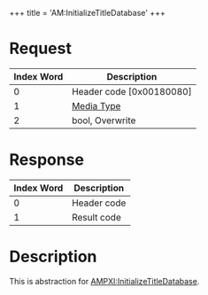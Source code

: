 +++
title = 'AM:InitializeTitleDatabase'
+++

# Request

| Index Word | Description                                            |
|------------|--------------------------------------------------------|
| 0          | Header code \[0x00180080\]                             |
| 1          | [Media Type](Filesystem_services#mediatype "wikilink") |
| 2          | bool, Overwrite                                        |

# Response

| Index Word | Description |
|------------|-------------|
| 0          | Header code |
| 1          | Result code |

# Description

This is abstraction for
[AMPXI:InitializeTitleDatabase](AMPXI:InitializeTitleDatabase "wikilink").
